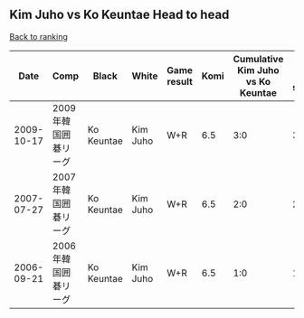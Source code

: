 ## Kim Juho vs Ko Keuntae Head to head

[Back to ranking](../../index.md)




| **Date** | **Comp** | **Black** | **White** | **Game result** | **Komi** | **Cumulative Kim Juho vs Ko Keuntae** | **Kim Juho streak** | **Ko Keuntae streak** | 
| --- | --- | --- | --- | --- | --- | --- | --- | --- |
| 2009-10-17 | 2009年韓国囲碁リーグ | Ko Keuntae | Kim Juho | W+R | 6.5 | 3:0 | 3 | 0 | 
| 2007-07-27 | 2007年韓国囲碁リーグ | Ko Keuntae | Kim Juho | W+R | 6.5 | 2:0 | 2 | 0 | 
| 2006-09-21 | 2006年韓国囲碁リーグ | Ko Keuntae | Kim Juho | W+R | 6.5 | 1:0 | 1 | 0 |




